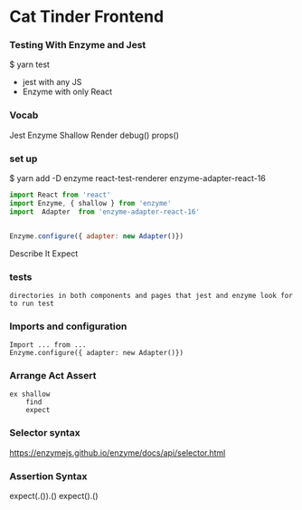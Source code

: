 # Cat Tinder Frontend

### Testing With Enzyme and Jest
$ yarn test
- jest with any JS
- Enzyme with only React

### Vocab
Jest
Enzyme
Shallow Render
debug()
props()

### set up
$ yarn add -D enzyme react-test-renderer enzyme-adapter-react-16
```javascript
import React from 'react'
import Enzyme, { shallow } from 'enzyme'
import  Adapter  from 'enzyme-adapter-react-16'


Enzyme.configure({ adapter: new Adapter()})
```
Describe
It
Expect

### __tests__
    directories in both components and pages that jest and enzyme look for to run test
### Imports and configuration
    Import ... from ...
    Enzyme.configure({ adapter: new Adapter()})
### Arrange Act Assert
    ex shallow
        find
        expect
### Selector syntax
https://enzymejs.github.io/enzyme/docs/api/selector.html
### Assertion Syntax 
expect(<componentVariable>.<elementQueryMethod>()).<matcher>(<expectedValue>)
    expect(<actualThing>).<matcher>(<expectedValue>)

